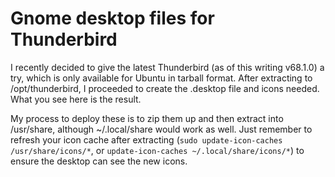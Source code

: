 # Gnome desktop files for Thunderbird
I recently decided to give the latest Thunderbird (as of this writing v68.1.0) a try, which is only available for Ubuntu in tarball format. After extracting to /opt/thunderbird, I proceeded to create the .desktop file and icons needed. What you see here is the result.

My process to deploy these is to zip them up and then extract into /usr/share, although ~/.local/share would work as well. Just remember to refresh your icon cache after extracting (```sudo update-icon-caches /usr/share/icons/*```, or ```update-icon-caches ~/.local/share/icons/*```) to ensure the desktop can see the new icons.

